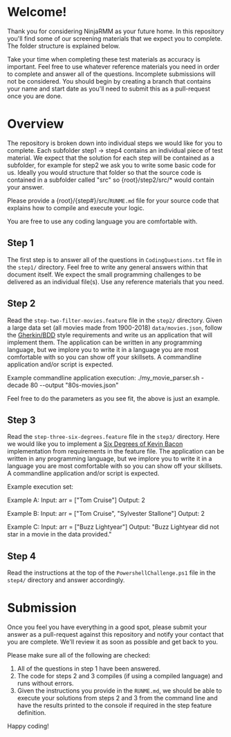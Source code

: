 # Welcome!
Thank you for considering NinjaRMM as your future home. In this repository you'll find some of our screening materials that we expect you to complete. The folder structure is explained below.

Take your time when completing these test materials as accuracy is important. Feel free to use whatever reference materials you need in order to complete and answer all of the questions. Incomplete submissions will not be considered. You should begin by creating a branch that contains your name and start date as you'll need to submit this as a pull-request once you are done.

# Overview
The repository is broken down into individual steps we would like for you to complete. Each subfolder step1 -> step4 contains an individual piece of test material. We expect that the solution for each step will be contained as a subfolder, for example for step2 we ask you to write some basic code for us. Ideally you would structure that folder so that the source code is contained in a subfolder called "src" so {root}/step2/src/* would contain your answer. 

Please provide a {root}/{step#}/src/`RUNME.md` file for your source code that explains how to compile and execute your logic. 

You are free to use any coding language you are comfortable with.

## Step 1
The first step is to answer all of the questions in `CodingQuestions.txt` file in the `step1/` directory. Feel free to write any general answers within that document itself. We expect the small programming challenges to be delivered as an individual file(s). Use any reference materials that you need.

## Step 2
Read the `step-two-filter-movies.feature` file in the `step2/` directory. Given a large data set (all movies made from 1900-2018) `data/movies.json`, follow the [Gherkin/BDD](https://www.guru99.com/gherkin-test-cucumber.html) style requirements and write us an application that will implement them. The application can be written in any programming language, but we implore you to write it in a language you are most comfortable with so you can show off your skillsets. A commandline application and/or script is expected.

Example commandline application execution: ./my_movie_parser.sh -decade 80 --output "80s-movies.json"

Feel free to do the parameters as you see fit, the above is just an example.

## Step 3
Read the `step-three-six-degrees.feature` file in the `step3/` directory. Here we would like you to implement a [Six Degrees of Kevin Bacon](https://en.wikipedia.org/wiki/Six_Degrees_of_Kevin_Bacon#:~:text=Six%20Degrees%20of%20Kevin%20Bacon%20or%20Bacon's%20Law%20is%20a,ultimately%20leads%20to%20prolific%20American) implementation from requirements in the feature file. The application can be written in any programming language, but we implore you to write it in a language you are most comfortable with so you can show off your skillsets. A commandline application and/or script is expected.

Example execution set:

Example A:
Input: arr = ["Tom Cruise"]
Output: 2

Example B:
Input: arr = ["Tom Cruise", "Sylvester Stallone"]
Output: 2

Example C:
Input: arr = ["Buzz Lightyear"]
Output: "Buzz Lightyear did not star in a movie in the data provided."

## Step 4
Read the instructions at the top of the `PowershellChallenge.ps1` file in the `step4/` directory and answer accordingly.

# Submission
Once you feel you have everything in a good spot, please submit your answer as a pull-request against this repository and notify your contact that you are complete. We'll review it as soon as possible and get back to you.

Please make sure all of the following are checked:

1. All of the questions in step 1 have been answered.
2. The code for steps 2 and 3 compiles (if using a compiled language) and runs without errors.
3. Given the instructions you provide in the `RUNME.md`, we should be able to execute your solutions from steps 2 and 3 from the command line and have the results printed to the console if required in the step feature definition.

Happy coding!
